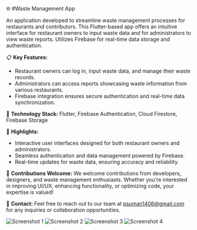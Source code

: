 🌐 #Waste Management App

An application developed to streamline waste management processes for restaurants and contributors. This Flutter-based app offers an intuitive interface for restaurant owners to input waste data and for administrators to view waste reports. Utilizes Firebase for real-time data storage and authentication.

📋 **Key Features:**
- Restaurant owners can log in, input waste data, and manage their waste records.
- Administrators can access reports showcasing waste information from various restaurants.
- Firebase integration ensures secure authentication and real-time data synchronization.

🔨 **Technology Stack:**
Flutter, Firebase Authentication, Cloud Firestore, Firebase Storage

🚀 **Highlights:**
- Interactive user interfaces designed for both restaurant owners and administrators.
- Seamless authentication and data management powered by Firebase.
- Real-time updates for waste data, ensuring accuracy and reliability.

📢 **Contributions Welcome:**
We welcome contributions from developers, designers, and waste management enthusiasts. Whether you're interested in improving UI/UX, enhancing functionality, or optimizing code, your expertise is valued!

📧 **Contact:**
Feel free to reach out to our team at psuman1406@gmail.com for any inquiries or collaboration opportunities.

![Screenshot 1](./assets/119001618/1756561c-be2a-4bc1-bd0a-7f808e118a6f.png)
![Screenshot 2](./assets/119001618/4c271f8d-ea56-4c81-908a-6df029fd7d9d.png)
![Screenshot 3](./assets/119001618/dff6c34a-cc5c-48bc-bb8f-17b19ebe346b.png)
![Screenshot 4](./assets/119001618/ed14c4a4-62f4-4da0-ba76-d7ea260b5f16.png)
